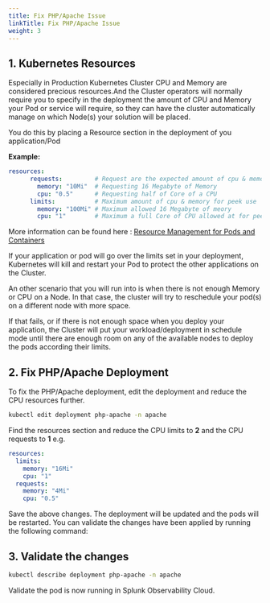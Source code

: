 ```yaml
---
title: Fix PHP/Apache Issue
linkTitle: Fix PHP/Apache Issue
weight: 3
---
```

## 1. Kubernetes Resources

Especially in Production Kubernetes Cluster CPU and Memory are considered precious resources.And  the Cluster operators will normally require you to specify in the deployment the amount of CPU and Memory your Pod or service will require, so they can have the cluster automatically manage on which Node(s) your solution will be placed.

You do this by placing a  Resource section in the deployment of you application/Pod

**Example:**

``` yaml
resources:
      requests:         # Request are the expected amount of cpu & memory for normal use 
        memory: "10Mi"  # Requesting 16 Megabyte of Memory
        cpu: "0.5"      # Requesting half of Core of a CPU
      limits:           # Maximum amount of cpu & memory for peek use 
        memory: "100Mi" # Maximum allowed 16 Megabyte of meory
        cpu: "1"        # Maximum a full Core of CPU allowed at for peek use
```

More information can be found here : [Resource Management for Pods and Containers](https://kubernetes.io/docs/concepts/configuration/manage-resources-containers/)

If your application or pod will go over the limits set in your deployment, Kubernetes will kill and restart your Pod to protect the other applications on the Cluster.

An other scenario that you will run into is when there is not enough Memory or CPU on a Node. In that case, the cluster will try to reschedule your pod(s) on a different node with more space.

If that fails, or if there is not enough space when you deploy your application, the Cluster will put your workload/deployment in schedule mode until there are enough room on any of the available nodes to deploy the pods according their limits.

## 2. Fix PHP/Apache Deployment

To fix the PHP/Apache deployment, edit the deployment and reduce the CPU resources further.

```bash
kubectl edit deployment php-apache -n apache
```

Find the resources section and reduce the CPU limits to **2** and the CPU requests to **1** e.g.

``` yaml
resources:
  limits:
    memory: "16Mi"
    cpu: "1"
  requests:
    memory: "4Mi"
    cpu: "0.5"
```

Save the above changes. The deployment will be updated and the pods will be restarted. You can validate the changes have been applied by running the following command:

## 3. Validate the changes

``` bash
kubectl describe deployment php-apache -n apache
```

Validate the pod is now running in Splunk Observability Cloud.
